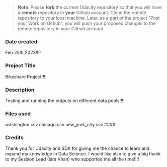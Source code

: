 >**Note**: Please **fork** the current Udacity repository so that you will have a **remote** repository in **your** Github account. Clone the remote repository to your local machine. Later, as a part of the project "Post your Work on Github", you will push your proposed changes to the remote repository in your Github account.

### Date created
Feb 25th,2023!!!!

### Project Title
Bikeshare Project!!!!

### Description
Testing and running the outputs on different data pools!!!!

### Files used
washington.csv chicago.csv new_york_city.csv ####

### Credits
Thank you for Udacity and SDA for giving me the chance to learn and expand my knowledge in Data Science. I would like also to give a big thank to my Session Lead (Isra Khan) who supported me all the time!!!!

